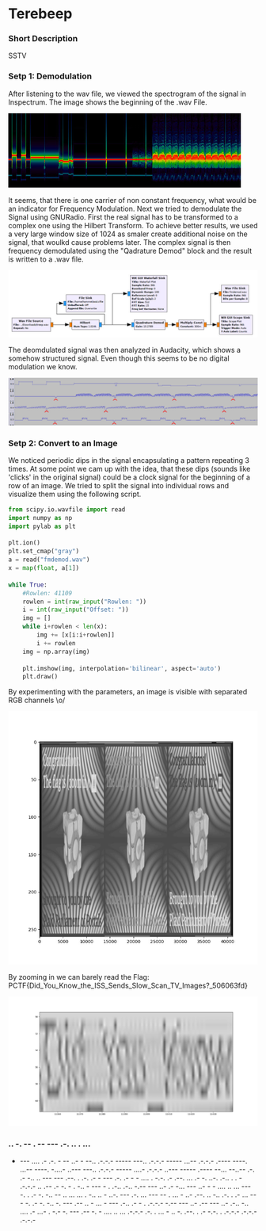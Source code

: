 # Terebeep

### Short Description
SSTV

### Setp 1: Demodulation
After listening to the wav file, we viewed the spectrogram of the signal in Inspectrum.
The image shows the beginning of the .wav File.

![Alternativtext](spectrogram.jpg "Raw Spectrogram")

It seems, that there is one carrier of non constant frequency, what would be an indicator for Frequency Modulation.
Next we tried to demodulate the Signal using GNURadio.
First the real signal has to be transformed to a complex one using the Hilbert Transform.
To achieve better results, we used a very large window size of 1024 as smaler create additional noise on the signal, that woulkd cause problems later.
The complex signal is then frequency demodulated using the "Qadrature Demod" block and the result is written to a .wav file.

![Alternativtext](flowgraph.jpg "GNURadio Flowgraph")

The deomdulated signal was then analyzed in Audacity, which shows a somehow structured signal.
Even though this seems to be no digital modulation we know.

![Alternativtext](demod.jpg "Demodulated Signal")

### Setp 2: Convert to an Image
We noticed periodic dips in the signal encapsulating a pattern repeating 3 times.
At some point we cam up with the idea, that these dips (sounds like 'clicks' in the original signal) could be a clock signal for the beginning of a row of an image.
We tried to split the signal into individual rows and visualize them using the following script.

```python
from scipy.io.wavfile import read
import numpy as np
import pylab as plt

plt.ion()
plt.set_cmap("gray")
a = read("fmdemod.wav")
x = map(float, a[1])

while True:
    #Rowlen: 41109
    rowlen = int(raw_input("Rowlen: "))
    i = int(raw_input("Offset: "))
    img = []
    while i+rowlen < len(x):
        img += [x[i:i+rowlen]]
        i += rowlen
    img = np.array(img)

    plt.imshow(img, interpolation='bilinear', aspect='auto')
    plt.draw()
```

By experimenting with the parameters, an image is visible with separated RGB channels \o/

![Alternativtext](flag1.jpg "Image")

By zooming in we can barely read the Flag: PCTF{Did_You_Know_the_ISS_Sends_Slow_Scan_TV_Images?_506063fd}

![Alternativtext](flag2.jpg "Flag")

### .. -.   -- . -- --- .-. .. . ...

- ---   .... .- .-. - -- ..- -   --.. .-.-.-   ----- ---.. .-.-.- ----- ...-- .-.-.- .---- ----. ...-- ----. -....- ..--- ---.. .-.-.- ----- ....- .-.-.- ..--- ----- .---- --... --..--   .-. .- -.. .. ---   --- .--. . .-. .- - --- .-.   .- -   - .... .   -.-. .- .--.   ... .- -.   ..-. .-.. . . - .-.-.- 
 ..   .-- .- -. - . -..   - ---   - . .-.. .-..   -.-- --- ..-   .- -... --- ..- -   - .... .. ...   --- -. .   .- -. -..   -- .. ... ... . -..   .. -   ..-. --- .-.   ... --- -- .   ... - ..- .--. .. -..   .-. . .- ... --- -.   .- -. -..   -. --- .--   .. - ...   - ---   .-.. .- - . .-.-.-   -.-- --- ..-   .-- --- ..- .-.. -..   .... .- ...- .   -.- -. --- .-- -.   - .... .. ... .-.-.- 
 .-. . ... -   .. -.   .--. . .- -.-. . .-.-.- .-.-.- .-.-.-
